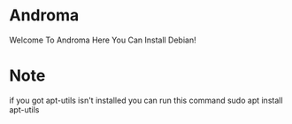# Androma
Welcome To Androma Here You Can Install Debian!
# Note
if you got apt-utils isn't installed you can run this command 
sudo apt install apt-utils

